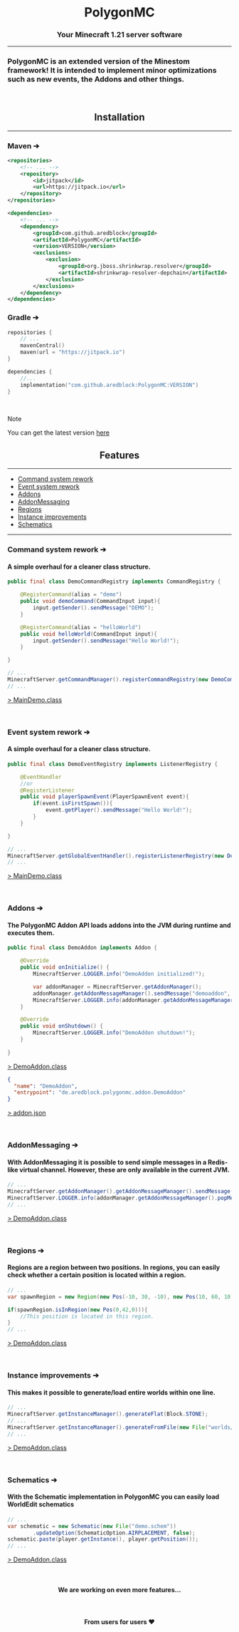<div align="center">



# PolygonMC
### Your Minecraft 1.21 server software

***

</div>

### PolygonMC is an extended version of the Minestom framework! It is intended to implement minor optimizations such as new events, the Addons and other things.

<br>

<div align="center">

## Installation
***

</div>

### Maven ➔
```xml
<repositories>
    <!-- ... -->
    <repository>
        <id>jitpack</id>
        <url>https://jitpack.io</url>
    </repository>
</repositories>
```
```xml
<dependencies>
    <!-- ... -->
    <dependency>
        <groupId>com.github.aredblock</groupId>
        <artifactId>PolygonMC</artifactId>
        <version>VERSION</version>
        <exclusions>
            <exclusion>
                <groupId>org.jboss.shrinkwrap.resolver</groupId>
                <artifactId>shrinkwrap-resolver-depchain</artifactId>
            </exclusion>
        </exclusions>
    </dependency>
</dependencies>
```

### Gradle ➔
```kotlin
repositories {
    // ...
    mavenCentral()
    maven(url = "https://jitpack.io")
}
```

```kotlin
dependencies {
    //...
    implementation("com.github.aredblock:PolygonMC:VERSION")
}
```

<br>

> [!NOTE]
> You can get the latest version [here](https://jitpack.io/#aredblock/PolygonMC)

<div align="center">

## Features
***

</div>

- [Command system rework](#command-system-rework-)
- [Event system rework](#event-system-rework-)
- [Addons](#addons-)
- [AddonMessaging](#addonmessaging-)
- [Regions](#regions-)
- [Instance improvements](#instance-improvements-)
- [Schematics](#schematics-)
***

### Command system rework ➔

#### A simple overhaul for a cleaner class structure.

```java
public final class DemoCommandRegistry implements CommandRegistry {

    @RegisterCommand(alias = "demo")
    public void demoCommand(CommandInput input){
        input.getSender().sendMessage("DEMO");
    }

    @RegisterCommand(alias = "helloWorld")
    public void helloWorld(CommandInput input){
        input.getSender().sendMessage("Hello World!");
    }

}
```

```java
// ...
MinecraftServer.getCommandManager().registerCommandRegistry(new DemoCommandRegistry());
// ...
```
[> MainDemo.class](https://github.com/aredblock/PolygonMC/blob/master/polygonmc-demo/src/main/java/de/aredblock/polygonmc/server/MainDemo.java)

<br>

### Event system rework ➔

#### A simple overhaul for a cleaner class structure.

```java
public final class DemoEventRegistry implements ListenerRegistry {

    @EventHandler
    //or
    @RegisterListener
    public void playerSpawnEvent(PlayerSpawnEvent event){
        if(event.isFirstSpawn()){
            event.getPlayer().sendMessage("Hello World!");
        }
    }

}
```

```java
// ...
MinecraftServer.getGlobalEventHandler().registerListenerRegistry(new DemoEventRegistry());
// ...
```
[> MainDemo.class](https://github.com/aredblock/PolygonMC/blob/master/polygonmc-demo/src/main/java/de/aredblock/polygonmc/server/MainDemo.java)

<br>

### Addons ➔

#### The PolygonMC Addon API loads addons into the JVM during runtime and executes them.

```java
public final class DemoAddon implements Addon {

    @Override
    public void onInitialize() {
        MinecraftServer.LOGGER.info("DemoAddon initialized!");

        var addonManager = MinecraftServer.getAddonManager();
        addonManager.getAddonMessageManager().sendMessage("demoaddon", "HelloWorld");
        MinecraftServer.LOGGER.info(addonManager.getAddonMessageManager().popMessage("demoaddon"));
    }

    @Override
    public void onShutdown() {
        MinecraftServer.LOGGER.info("DemoAddon shutdown!");
    }
    
}
```
[> DemoAddon.class](https://github.com/aredblock/PolygonMC/blob/master/polygonmc-demo/src/main/java/de/aredblock/polygonmc/addon/DemoAddon.java)

```json
{
  "name": "DemoAddon",
  "entrypoint": "de.aredblock.polygonmc.addon.DemoAddon"
}
```
[> addon.json](https://github.com/aredblock/PolygonMC/blob/master/polygonmc-demo/src/main/resources/addon.json)

<br>

### AddonMessaging ➔

#### With AddonMessaging it is possible to send simple messages in a Redis-like virtual channel. However, these are only available in the current JVM.

```java
// ...
MinecraftServer.getAddonManager().getAddonMessageManager().sendMessage("demoaddon", "HelloWorld");
MinecraftServer.LOGGER.info(addonManager.getAddonMessageManager().popMessage("demoaddon"));
// ...
```
[> DemoAddon.class](https://github.com/aredblock/PolygonMC/blob/master/polygonmc-demo/src/main/java/de/aredblock/polygonmc/addon/DemoAddon.java)

<br>

### Regions ➔

#### Regions are a region between two positions. In regions, you can easily check whether a certain position is located within a region.

```java
// ...
var spawnRegion = new Region(new Pos(-10, 30, -10), new Pos(10, 60, 10));

if(spawnRegion.isInRegion(new Pos(0,42,0))){
    //This position is located in this region.
}
// ...
```
[> DemoAddon.class](https://github.com/aredblock/PolygonMC/blob/master/polygonmc-demo/src/main/java/de/aredblock/polygonmc/addon/DemoAddon.java)

<br>

### Instance improvements ➔

#### This makes it possible to generate/load entire worlds within one line.
```java
// ...
MinecraftServer.getInstanceManager().generateFlat(Block.STONE);
// ...
MinecraftServer.getInstanceManager().generateFromFile(new File("worlds/world"));
// ...
```

[> DemoAddon.class](https://github.com/aredblock/PolygonMC/blob/master/polygonmc-demo/src/main/java/de/aredblock/polygonmc/addon/DemoAddon.java)


<br>

### Schematics ➔

#### With the Schematic implementation in PolygonMC you can easily load WorldEdit schematics
```java
// ...
var schematic = new Schematic(new File("demo.schem"))
        .updateOption(SchematicOption.AIRPLACEMENT, false);
schematic.paste(player.getInstance(), player.getPosition());
// ...
```
[> DemoAddon.class](https://github.com/aredblock/PolygonMC/blob/master/polygonmc-demo/src/main/java/de/aredblock/polygonmc/addon/DemoAddon.java)

<br>

<div align="center">

#### We are working on even more features...

</div>

<br>

<div align="center">

#### From users for users ❤️

</div>